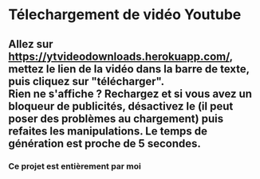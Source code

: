  <h1>Télechargement de vidéo Youtube</h1>
    <h2>Allez sur <a href="https://ytvideodownloads.herokuapp.com/">https://ytvideodownloads.herokuapp.com/</a>, mettez le lien de la vidéo dans la barre de texte, puis cliquez sur "télécharger". <br><span style="font-weight: bold;">Rien ne s'affiche ? Rechargez et si vous avez un bloqueur de publicités, désactivez le (il peut poser des problèmes au chargement) puis refaites les manipulations. Le temps de génération est proche de 5 secondes.</span></h2>
    
   <h3>Ce projet est entièrement par moi 
